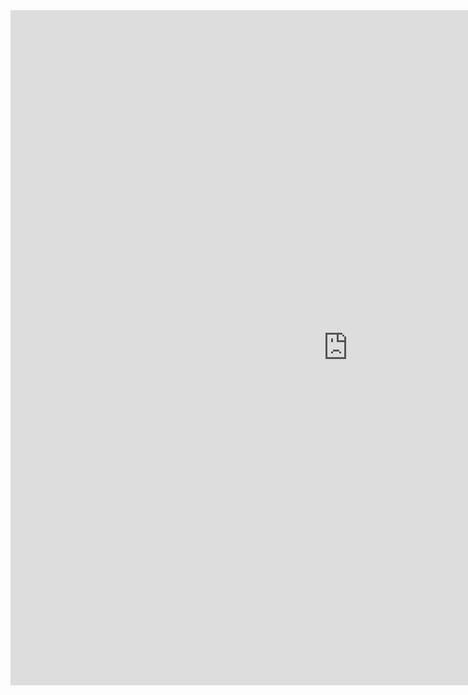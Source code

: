 <iframe src="https://lamastex.github.io/spark-trend-calculus-examples/notebooks/db/02streamable-trend-calculus.html" width="1080" height="1080" frameborder="0"></iframe>

